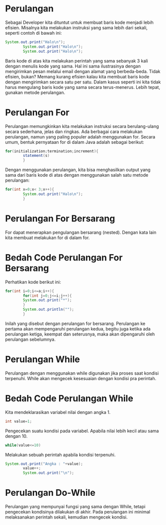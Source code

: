 # Perulangan

Sebagai Developer kita dituntut untuk membuat baris kode menjadi lebih efisien. Misalnya kita melakukan instruksi yang
sama lebih dari sekali, seperti contoh di bawah ini:

```java
System.out.print("Halo\n");
        System.out.print("Halo\n");
        System.out.print("Halo\n");
```

Baris kode di atas kita melakukan perintah yang sama sebanyak 3 kali dengan menulis kode yang sama. Hal ini sama
ilustrasinya dengan mengirimkan pesan melalui email dengan alamat yang berbeda-beda. Tidak efisien, bukan? Memang kurang
efisien kalau kita membuat baris kode dengan mengirimkan secara satu per satu. Dalam kasus seperti ini kita tidak harus
mengulang baris kode yang sama secara terus-menerus. Lebih tepat, gunakan metode perulangan.

# Perulangan For

Perulangan memungkinkan kita melakukan instruksi secara berulang-ulang secara sederhana, jelas dan ringkas. Ada berbagai
cara melakukan perulangan, namun yang paling populer adalah menggunakan for. Secara umum, bentuk pernyataan for di dalam
Java adalah sebagai berikut:

```java
for(initialization;termination;increment){
        statement(s)
        }

```

Dengan menggunakan perulangan, kita bisa menghasilkan output yang sama dari baris kode di atas dengan menggunakan salah
satu metode perulangan:

```java
for(int x=0;x< 3;x++){
        System.out.print("Halo\n");
        }
```

# Perulangan For Bersarang

For dapat menerapkan pengulangan bersarang (nested). Dengan kata lain kita membuat melakukan for di dalam for.

# Bedah Code Perulangan For Bersarang

Perhatikan kode berikut ini:

```java
for(int i=0;i<=a;i++){
        for(int j=0;j<=i;j++){
        System.out.print("*");
        }
        System.out.println("");
        }
```

Inilah yang disebut dengan perulangan for bersarang. Perulangan ke pertama akan mempengaruhi perulangan kedua, begitu
juga ketika ada perulangan ketiga, keempat dan seterusnya, maka akan dipengaruhi oleh perulangan sebelumnya.

# Perulangan While

Perulangan dengan menggunakan while digunakan jika proses saat kondisi terpenuhi. While akan mengecek kesesuaian dengan
kondisi pra perintah.

# Bedah Code Perulangan While

Kita mendeklarasikan variabel nilai dengan angka 1.

```java
int value=1;
```

Pengecekan suatu kondisi pada variabel. Apabila nilai lebih kecil atau sama dengan 10.

```java
while(value<=10)
```

Melakukan sebuah perintah apabila kondisi terpenuhi.

```java
System.out.print("Angka : "+value);
        value++;
        System.out.print("\n");
```

# Perulangan Do-While

Perulangan yang mempunyai fungsi yang sama dengan While, tetapi pengecekan kondisinya dilakukan di akhir. Pada
perulangan ini minimal melaksanakan perintah sekali, kemudian mengecek kondisi.


